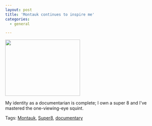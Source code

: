 ```yaml
---
layout: post
title: 'Montauk continues to inspire me'
categories:
  - general

---
```


<a href="http://flickr.com/photos/el_gato/85372830/"><img src="http://static.flickr.com/42/85372830_f8cf7e1291_m.jpg" height="180" width="240" /></a>

My identity as a documentarian is complete; I own a super 8 and I've mastered the one-viewing-eye squint.


Tags: <a href="http://technorati.com/tag/Montauk" rel="tag">Montauk</a>, <a href="http://technorati.com/tag/Super8" rel="tag">Super8</a>, <a href="http://technorati.com/tag/documentary" rel="tag">documentary</a>
